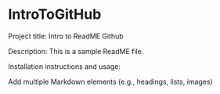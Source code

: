 # IntroToGitHub
Project title: Intro to ReadME Github

Description: This is a sample ReadME file.

Installation instructions
and usage: 

Add multiple Markdown elements (e.g., headings, lists, images)

